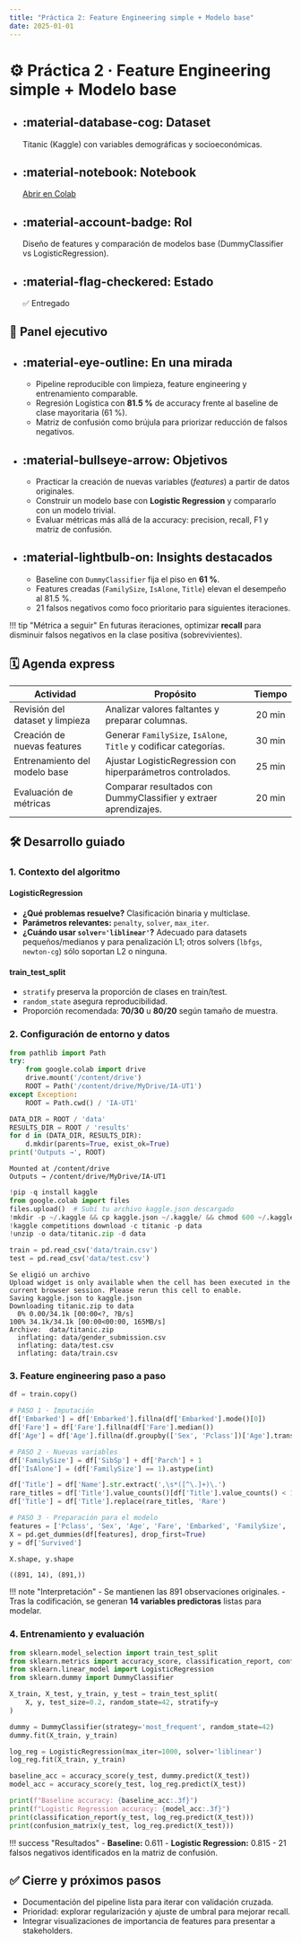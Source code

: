 ```yaml
---
title: "Práctica 2: Feature Engineering simple + Modelo base"
date: 2025-01-01
---
```


# ⚙️ Práctica 2 · Feature Engineering simple + Modelo base

<div class="grid cards" markdown>

-   :material-database-cog: **Dataset**
    ---
    Titanic (Kaggle) con variables demográficas y socioeconómicas.

-   :material-notebook: **Notebook**
    ---
    [Abrir en Colab](https://colab.research.google.com/drive/1ut5NvjzklgNwS8wfOD07xslXUY7flhu4?usp=sharing#scrollTo=feature-engineering)

-   :material-account-badge: **Rol**
    ---
    Diseño de features y comparación de modelos base (DummyClassifier vs LogisticRegression).

-   :material-flag-checkered: **Estado**
    ---
    ✅ Entregado

</div>

## 📌 Panel ejecutivo

<div class="grid cards" markdown>

-   :material-eye-outline: **En una mirada**
    ---
    - Pipeline reproducible con limpieza, feature engineering y entrenamiento comparable.
    - Regresión Logística con **81.5 %** de accuracy frente al baseline de clase mayoritaria (61 %).
    - Matriz de confusión como brújula para priorizar reducción de falsos negativos.

-   :material-bullseye-arrow: **Objetivos**
    ---
    - Practicar la creación de nuevas variables (*features*) a partir de datos originales.
    - Construir un modelo base con **Logistic Regression** y compararlo con un modelo trivial.
    - Evaluar métricas más allá de la accuracy: precision, recall, F1 y matriz de confusión.

-   :material-lightbulb-on: **Insights destacados**
    ---
    - Baseline con `DummyClassifier` fija el piso en **61 %**.
    - Features creadas (`FamilySize`, `IsAlone`, `Title`) elevan el desempeño al 81.5 %.
    - 21 falsos negativos como foco prioritario para siguientes iteraciones.

</div>

!!! tip "Métrica a seguir"
    En futuras iteraciones, optimizar **recall** para disminuir falsos negativos en la clase positiva (sobrevivientes).

## 🗓️ Agenda express

| Actividad | Propósito | Tiempo |
|-----------|-----------|:------:|
| Revisión del dataset y limpieza | Analizar valores faltantes y preparar columnas. | 20 min |
| Creación de nuevas features | Generar `FamilySize`, `IsAlone`, `Title` y codificar categorías. | 30 min |
| Entrenamiento del modelo base | Ajustar LogisticRegression con hiperparámetros controlados. | 25 min |
| Evaluación de métricas | Comparar resultados con DummyClassifier y extraer aprendizajes. | 20 min |

## 🛠️ Desarrollo guiado

### 1. Contexto del algoritmo

#### LogisticRegression

- **¿Qué problemas resuelve?** Clasificación binaria y multiclase.
- **Parámetros relevantes:** `penalty`, `solver`, `max_iter`.
- **¿Cuándo usar `solver='liblinear'`?** Adecuado para datasets pequeños/medianos y para penalización L1; otros solvers (`lbfgs`, `newton-cg`) sólo soportan L2 o ninguna.

#### train_test_split

- `stratify` preserva la proporción de clases en train/test.
- `random_state` asegura reproducibilidad.
- Proporción recomendada: **70/30** u **80/20** según tamaño de muestra.

### 2. Configuración de entorno y datos

```python
from pathlib import Path
try:
    from google.colab import drive
    drive.mount('/content/drive')
    ROOT = Path('/content/drive/MyDrive/IA-UT1')
except Exception:
    ROOT = Path.cwd() / 'IA-UT1'

DATA_DIR = ROOT / 'data'
RESULTS_DIR = ROOT / 'results'
for d in (DATA_DIR, RESULTS_DIR):
    d.mkdir(parents=True, exist_ok=True)
print('Outputs →', ROOT)
```

```text
Mounted at /content/drive
Outputs → /content/drive/MyDrive/IA-UT1
```

```python
!pip -q install kaggle
from google.colab import files
files.upload()  # Subí tu archivo kaggle.json descargado
!mkdir -p ~/.kaggle && cp kaggle.json ~/.kaggle/ && chmod 600 ~/.kaggle/kaggle.json
!kaggle competitions download -c titanic -p data
!unzip -o data/titanic.zip -d data

train = pd.read_csv('data/train.csv')
test = pd.read_csv('data/test.csv')
```

```text
Se eligió un archivo
Upload widget is only available when the cell has been executed in the current browser session. Please rerun this cell to enable.
Saving kaggle.json to kaggle.json
Downloading titanic.zip to data
  0% 0.00/34.1k [00:00<?, ?B/s]
100% 34.1k/34.1k [00:00<00:00, 165MB/s]
Archive:  data/titanic.zip
  inflating: data/gender_submission.csv
  inflating: data/test.csv
  inflating: data/train.csv
```

### 3. Feature engineering paso a paso

```python
df = train.copy()

# PASO 1 · Imputación
df['Embarked'] = df['Embarked'].fillna(df['Embarked'].mode()[0])
df['Fare'] = df['Fare'].fillna(df['Fare'].median())
df['Age'] = df['Age'].fillna(df.groupby(['Sex', 'Pclass'])['Age'].transform('median'))

# PASO 2 · Nuevas variables
df['FamilySize'] = df['SibSp'] + df['Parch'] + 1
df['IsAlone'] = (df['FamilySize'] == 1).astype(int)

df['Title'] = df['Name'].str.extract(',\s*([^\.]+)\.')
rare_titles = df['Title'].value_counts()[df['Title'].value_counts() < 10].index
df['Title'] = df['Title'].replace(rare_titles, 'Rare')

# PASO 3 · Preparación para el modelo
features = ['Pclass', 'Sex', 'Age', 'Fare', 'Embarked', 'FamilySize', 'IsAlone', 'Title', 'SibSp', 'Parch']
X = pd.get_dummies(df[features], drop_first=True)
y = df['Survived']

X.shape, y.shape
```

```text
((891, 14), (891,))
```

!!! note "Interpretación"
    - Se mantienen las 891 observaciones originales.
    - Tras la codificación, se generan **14 variables predictoras** listas para modelar.

### 4. Entrenamiento y evaluación

```python
from sklearn.model_selection import train_test_split
from sklearn.metrics import accuracy_score, classification_report, confusion_matrix
from sklearn.linear_model import LogisticRegression
from sklearn.dummy import DummyClassifier

X_train, X_test, y_train, y_test = train_test_split(
    X, y, test_size=0.2, random_state=42, stratify=y
)

dummy = DummyClassifier(strategy='most_frequent', random_state=42)
dummy.fit(X_train, y_train)

log_reg = LogisticRegression(max_iter=1000, solver='liblinear')
log_reg.fit(X_train, y_train)

baseline_acc = accuracy_score(y_test, dummy.predict(X_test))
model_acc = accuracy_score(y_test, log_reg.predict(X_test))
```

```python
print(f"Baseline accuracy: {baseline_acc:.3f}")
print(f"Logistic Regression accuracy: {model_acc:.3f}")
print(classification_report(y_test, log_reg.predict(X_test)))
print(confusion_matrix(y_test, log_reg.predict(X_test)))
```

!!! success "Resultados"
    - **Baseline:** 0.611
    - **Logistic Regression:** 0.815
    - 21 falsos negativos identificados en la matriz de confusión.

## ✅ Cierre y próximos pasos

- Documentación del pipeline lista para iterar con validación cruzada.
- Prioridad: explorar regularización y ajuste de umbral para mejorar recall.
- Integrar visualizaciones de importancia de features para presentar a stakeholders.
